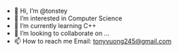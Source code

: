 - 👋 Hi, I’m @tonstey
- 👀 I’m interested in Computer Science
- 🌱 I’m currently learning C++
- 💞️ I’m looking to collaborate on ...
- 📫 How to reach me 
Email: tonyvuong245@gmail.com

<!---
tonstey/tonstey is a ✨ special ✨ repository because its `README.md` (this file) appears on your GitHub profile.
You can click the Preview link to take a look at your changes.
--->
